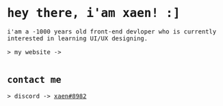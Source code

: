 <samp>
  <h1>
    hey there, i'am xaen! :]
  </h1>
    i'am a -1000 years old front-end devloper who is currently interested in learning UI/UX designing.
  <br>
  <br>
  > my website -> <a href="" target="_blank"></a>
  <br>
  <br>
  <h2>
    contact me
  </h2>
  > discord -> <a href="" target="_blank">xaen#8982</a>
  <br>
</samp>
